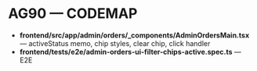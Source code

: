 # AG90 — CODEMAP
- **frontend/src/app/admin/orders/_components/AdminOrdersMain.tsx** — activeStatus memo, chip styles, clear chip, click handler
- **frontend/tests/e2e/admin-orders-ui-filter-chips-active.spec.ts** — E2E
